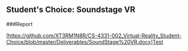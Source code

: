 ## Student's Choice: Soundstage VR

###Report

[https://github.com/XT3RM1N8R/CS-4331-002_Virtual-Reality_Student-Choice/blob/master/Deliverables/SoundStage%20VR.docx]Test
